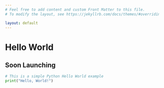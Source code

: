 ```yaml
---
# Feel free to add content and custom Front Matter to this file.
# To modify the layout, see https://jekyllrb.com/docs/themes/#overriding-theme-defaults

layout: default
---
```


# Hello World
##  Soon Launching 

```python
# This is a simple Python Hello World example
print("Hello, World!")
```
